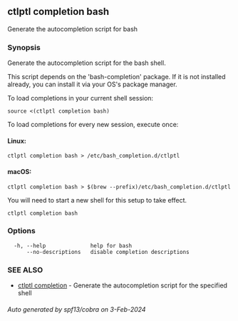 ## ctlptl completion bash

Generate the autocompletion script for bash

### Synopsis

Generate the autocompletion script for the bash shell.

This script depends on the 'bash-completion' package.
If it is not installed already, you can install it via your OS's package manager.

To load completions in your current shell session:

	source <(ctlptl completion bash)

To load completions for every new session, execute once:

#### Linux:

	ctlptl completion bash > /etc/bash_completion.d/ctlptl

#### macOS:

	ctlptl completion bash > $(brew --prefix)/etc/bash_completion.d/ctlptl

You will need to start a new shell for this setup to take effect.


```
ctlptl completion bash
```

### Options

```
  -h, --help              help for bash
      --no-descriptions   disable completion descriptions
```

### SEE ALSO

* [ctlptl completion](ctlptl_completion.md)	 - Generate the autocompletion script for the specified shell

###### Auto generated by spf13/cobra on 3-Feb-2024
